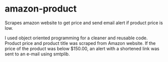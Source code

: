# amazon-product
Scrapes amazon website to get price and send email alert if product price is low.

I used object oriented programming for a cleaner and reusable code. Product price and product title was scraped from Amazon website.
If the price of the product was below $150.00, an alert with a shortened link was sent to an e-mail using smtplib.
